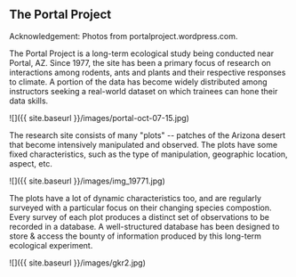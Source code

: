 ---
---

## The Portal Project

Acknowledgement: Photos from portalproject.wordpress.com.

The Portal Project is a long-term ecological study being conducted near Portal, AZ.
Since 1977, the site has been a primary focus of research on interactions among rodents, ants and plants and their respective responses to climate. 
A portion of the data has become widely distributed among instructors seeking a real-world dataset on which trainees can hone their data skills.

![]({{ site.baseurl }}/images/portal-oct-07-15.jpg)

<!--split-->

The research site consists of many "plots" -- patches of the Arizona desert that become intensively manipulated and observed.
The plots have some fixed characteristics, such as the type of manipulation, geographic location, aspect, etc.

![]({{ site.baseurl }}/images/img_19771.jpg)

<!--split-->

The plots have a lot of dynamic characteristics too, and are regularly surveyed with a particular focus on their changing species compostion.
Every survey of each plot produces a distinct set of observations to be recorded in a database.
A well-structured database has been designed to store & access the bounty of information produced by this long-term ecological experiment.

![]({{ site.baseurl }}/images/gkr2.jpg)
